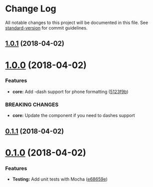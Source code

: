 # Change Log

All notable changes to this project will be documented in this file. See [standard-version](https://github.com/conventional-changelog/standard-version) for commit guidelines.

<a name="1.0.1"></a>
## [1.0.1](https://github.com/evildvl/vue-e164/compare/v1.0.0...v1.0.1) (2018-04-02)



<a name="1.0.0"></a>
# [1.0.0](https://github.com/evildvl/vue-e164/compare/v0.1.1...v1.0.0) (2018-04-02)


### Features

* **core:** Add -dash support for phone formatting ([5123f9b](https://github.com/evildvl/vue-e164/commit/5123f9b))


### BREAKING CHANGES

* **core:** Update the component if you need to dashes support



<a name="0.1.1"></a>
## [0.1.1](https://github.com/evildvl/vue-e164/compare/v0.1.0...v0.1.1) (2018-04-02)



<a name="0.1.0"></a>
# [0.1.0](https://github.com/evildvl/vue-e164/compare/0.0.6...0.1.0) (2018-04-02)


### Features

* **Testing:** Add unit tests with Mocha ([e68659e](https://github.com/evildvl/vue-e164/commit/e68659e))

